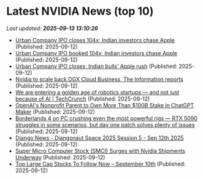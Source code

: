 # Latest NVIDIA News (top 10)
_Last updated: **2025-09-13 13:10:26**_

- [Urban Company IPO closes 104x; Indian investors chase Apple](https://economictimes.indiatimes.com/tech/newsletters/tech-top-5/urban-company-ipo-closes-104x-indian-investors-chase-apple/articleshow/123852956.cms) (Published: 2025-09-12)
- [Urban Company IPO booked 104x; Indian investors chase Apple](https://economictimes.indiatimes.com/tech/newsletters/tech-top-5/urban-company-ipo-booked-104x-indian-investors-chase-apple/articleshow/123852956.cms) (Published: 2025-09-12)
- [Urban Company IPO closes; Indian bulls’ Apple rush](https://economictimes.indiatimes.com/tech/newsletters/tech-top-5/urban-company-ipo-closes-indian-bulls-apple-rush/articleshow/123852956.cms) (Published: 2025-09-12)
- [Nvidia to scale back DGX Cloud Business, The Information reports](https://thefly.com/permalinks/entry.php/id4197332/NVDA;AMZN-Nvidia-to-scale-back-DGX-Cloud-Business-The-Information-reports) (Published: 2025-09-12)
- [We are entering a golden age of robotics startups — and not just because of AI | TechCrunch](https://techcrunch.com/2025/09/12/we-are-entering-a-golden-age-of-robotics-startups-and-not-just-because-of-ai/) (Published: 2025-09-12)
- [OpenAI's Nonprofit Parent to Own More Than $100B Stake in ChatGPT Maker](https://www.investopedia.com/openai-s-nonprofit-parent-to-own-more-than-usd100b-stake-in-chatgpt-maker-11808704) (Published: 2025-09-12)
- [Borderlands 4 on PC crushing even the most powerful rigs — RTX 5090 struggles in some scenarios, but day one patch solves plenty of issues](https://www.tomshardware.com/video-games/borderlands-4-launch-marred-by-performance-issues) (Published: 2025-09-12)
- [Django News - Djangonaut Space 2025 Session 5 - Sep 12th 2025](https://django-news.com/issues/302) (Published: 2025-09-12)
- [Super Micro Computer Stock (SMCI) Surges with Nvidia Shipments Underway](https://biztoc.com/x/eb7e18f3de0e9bc9) (Published: 2025-09-12)
- [Top Large Cap Stocks To Follow Now – September 10th](https://www.etfdailynews.com/2025/09/12/top-large-cap-stocks-to-follow-now-september-10th/) (Published: 2025-09-12)
